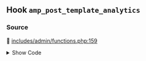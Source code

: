 ## Hook `amp_post_template_analytics`

### Source

:link: [includes/admin/functions.php:159](../../includes/admin/functions.php#L159)

<details>
<summary>Show Code</summary>

```php
$analytics = apply_filters( 'amp_post_template_analytics', $analytics, get_queried_object() );
```

</details>
